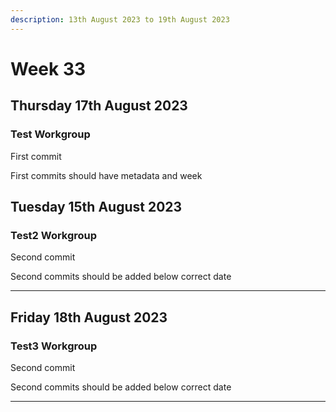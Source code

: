 ```yaml
---
description: 13th August 2023 to 19th August 2023
---
```


# Week 33



## Thursday 17th August 2023

### Test Workgroup

First commit

First commits should have metadata and week



## Tuesday 15th August 2023

### Test2 Workgroup

Second commit

Second commits should be added below correct date

***

## Friday 18th August 2023

### Test3 Workgroup

Second commit

Second commits should be added below correct date

***